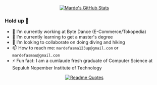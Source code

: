 <div align="center">
  <a href="https://github.com/marde12345/marde12345">
    <img align="center" src="https://github-readme-stats.vercel.app/api?username=marde12345&show_icons=true&line_height=27&count_private=true&title_color=ffffff&text_color=c9cacc&icon_color=2bbc8a&bg_color=1d1f21" alt="Marde's GitHub Stats" />
  </a>
</div>

### Hold up :cop:

- 🔭 I’m currently working at Byte Dance (E-Commerce/Tokopedia)
- 🌱 I’m currently learning to get a master's degree
- 👯 I’m looking to collaborate on doing diving and hiking
- 📫 How to reach me: `mardefasma123up@gmail.com` or `mardefasmau@gmail.com`
- ⚡ Fun fact: I am a cumlaude fresh graduate of Computer Science at Sepuluh Nopember Institute of Technology

<div align="center">
  
  [![Readme Quotes](https://quotes-github-readme.vercel.app/api?type=horizontal)](https://github.com/piyushsuthar/github-readme-quotes)
</div>
